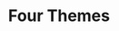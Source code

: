 ---
layout: media
title: "Four Themes"
tags:
  categories: visual
blurb: "Four Themes"
show_blurb: true
ads: false
share: false
show_url: true
image:
  id: 36086412561
photoset:
  id: "72157684353917651"
---